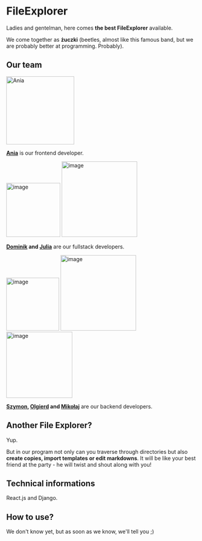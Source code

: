 # FileExplorer

Ladies and gentelman, here comes **the best FileExplorer** available.

We come together as **żuczki** (beetles, almost like this famous band, but we are probably better at programming. Probably).


## Our team
<img width="180" alt="Ania" src="https://github.com/Jullija/FileExplorer/assets/97158770/6c7c1dd0-7012-42a6-bf6d-63bac3a41ed0">

**[Ania](https://github.com/AnCichocka)** is our frontend developer.

<img width="143" alt="image" src="https://github.com/Jullija/FileExplorer/assets/97158770/6fbcfe3a-a7ba-43a9-8904-155c6fe4a466">
<img width="200" alt="image" src="https://github.com/Jullija/FileExplorer/assets/97158770/aed63229-8902-4a25-ab3f-dec58d9e0632">

**[Dominik](https://github.com/dadamczykk) and [Julia](https://github.com/Jullija)** are our fullstack developers.

<img width="140" alt="image" src="https://github.com/Jullija/FileExplorer/assets/97158770/aec471dc-cfde-42df-93c7-dd08b90b064f">
<img width="200" alt="image" src="https://github.com/Jullija/FileExplorer/assets/97158770/1064d20c-b754-4ee5-80a8-273c7935f960">
<img width="175" alt="image" src="https://github.com/Jullija/FileExplorer/assets/97158770/b19c3fae-49cf-46e2-b9f6-e5790f670093">

**[Szymon](https://github.com/Szyntos), [Olgierd](https://github.com/olgierdjw) and [Mikołaj](https://github.com/MikolajLH)** are our backend developers.

## Another File Explorer?
Yup.

But in our program not only can you traverse through directories but also **create copies, import templates or edit markdowns**. It will be like your best friend at the party - he will twist and shout along with you!

## Technical informations

React.js and Django.


## How to use?
We don't know yet, but as soon as we know, we'll tell you ;)







